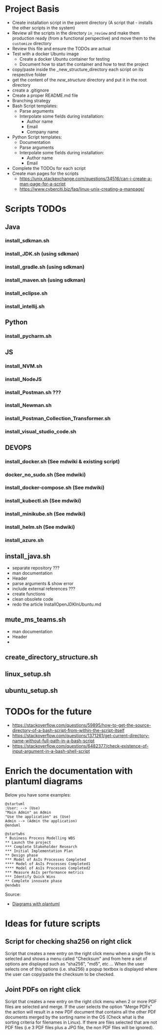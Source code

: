 
# Project Basis
- Create installation script in the parent directory (A script that - installs the other scripts in the system)
- Review all the scripts in the directory `in_review` and make them production ready (from a functional perspective) and move them to the `customize` directory
- Review this file and ensure the TODOs are actual
- Test with a docker Ubuntu image
  - Create a docker Ubuntu container for testing
  - Document how to start the container and how to test the project
- copy/paste inside the _new_structure_directory each script on its respective folder
- get the content of the _new_structure_ directory and put it in the root directory
- create a .gitignore
- Create a proper README.md file
- Branching strategy
- Bash Script templates:
    - Parse arguments
    - Interpolate some fields during installation:
      - Author name
      - Email
      - Company name
- Python Script templates:
    - Documentation
    - Parse arguments
    - Interpolate some fields during installation:
      - Author name
      - Email
- Complete the TODOs for each script
- Create man pages for the scripts
  - https://unix.stackexchange.com/questions/34516/can-i-create-a-man-page-for-a-script
  - https://www.cyberciti.biz/faq/linux-unix-creating-a-manpage/


# Scripts TODOs

## Java
  ### install_sdkman.sh
  ### install_JDK.sh (using sdkman)
  ### install_gradle.sh (using sdkman)
  ### install_maven.sh (using sdkman)
  ### install_eclipse.sh
  ### install_intellij.sh 

## Python
  ### install_pycharm.sh

## JS
  ### install_NVM.sh
  ### install_NodeJS
  ### install_Postman.sh ???
  ### install_Newman.sh
  ### install_Postman_Collection_Transformer.sh
  ### install_visual_studio_code.sh

## DEVOPS
  ### install_docker.sh (See mdwiki & existing script)
  ### docker_no_sudo.sh (See mdwiki)
  ### install_docker-compose.sh (See mdwiki)
  ### install_kubectl.sh (See mdwiki)
  ### install_minikube.sh (See mdwiki)
  ### install_helm.sh (See mdwiki)
  ### install_azure.sh
  

## install_java.sh

- separate repository ???
- man documentation
- Header
- parse arguments & show error
- include external references ???
- create functions 
- clean obsolete code
- redo the article InstallOpenJDKInUbuntu.md

## mute_ms_teams.sh

- man documentation
- Header
- 

## create_directory_structure.sh

## linux_setup.sh

## ubuntu_setup.sh

# TODOs for the future

 - https://stackoverflow.com/questions/59895/how-to-get-the-source-directory-of-a-bash-script-from-within-the-script-itself
 - https://stackoverflow.com/questions/1371261/get-current-directory-name-without-full-path-in-a-bash-script
 - https://stackoverflow.com/questions/6482377/check-existence-of-input-argument-in-a-bash-shell-script


 # Enrich the documentation with plantuml diagrams

Below you have some examples:

```plantuml
@startuml
:User: --> (Use)
"Main Admin" as Admin
"Use the application" as (Use)
Admin --> (Admin the application)
@enduml
```


```plantuml
@startwbs
* Business Process Modelling WBS
** Launch the project
*** Complete Stakeholder Research
*** Initial Implementation Plan
** Design phase
*** Model of AsIs Processes Completed
**** Model of AsIs Processes Completed1
**** Model of AsIs Processes Completed2
*** Measure AsIs performance metrics
*** Identify Quick Wins
** Complete innovate phase
@endwbs
```

Source:
 - [Diagrams with plantuml](https://blog.anoff.io/2018-07-31-diagrams-with-plantuml/)



# Ideas for future scripts

## Script for checking sha256 on right click
Script that creates a new entry on the right click menu when a single file is selected and shows a menu called "Checksum" and from here a set of options are displayed such as "sha256", "md5", etc ... When the user selects one of this options (i.e. sha256) a popup textbox is displayed where the user can copy/paste the checksum to be checked.

## Joint PDFs on right click
Script that creates a new entry on the right click menu when 2 or more PDF files are selected and merge. If the user selects the option "Merge PDFs" the action will result in a new PDF document that contains all the other PDF documents merged by the sorting name in the OS (Check what is the sorting criteria for filenames in Linux). If there are files selected that are not PDF files (i.e 3 PDF files plus a JPG file, the non PDF files will be ignored).



